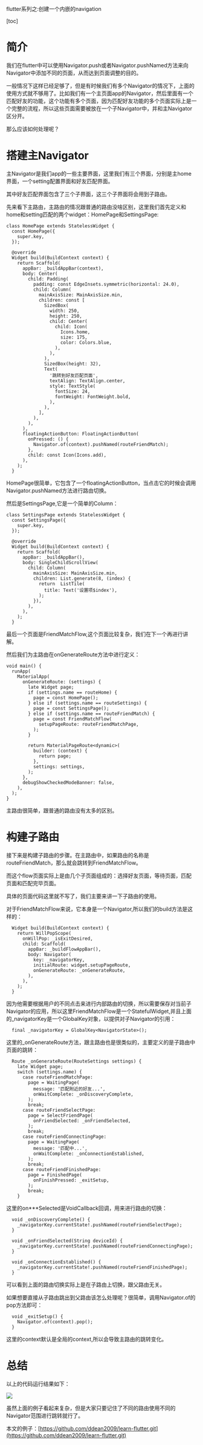 flutter系列之:创建一个内嵌的navigation

[toc]

# 简介

我们在flutter中可以使用Navigator.push或者Navigator.pushNamed方法来向Navigator中添加不同的页面，从而达到页面调整的目的。

一般情况下这样已经足够了，但是有时候我们有多个Navigator的情况下，上面的使用方式就不够用了。比如我们有一个主页面app的Navigator，然后里面有一个匹配好友的功能，这个功能有多个页面，因为匹配好友功能的多个页面实际上是一个完整的流程，所以这些页面需要被放在一个子Navigator中，并和主Navigator区分开。

那么应该如何处理呢？

# 搭建主Navigator

主Navigator是我们app的一些主要界面，这里我们有三个界面，分别是主home界面，一个setting配置界面和好友匹配界面。

其中好友匹配界面包含了三个子界面，这三个子界面将会用到子路由。

先来看下主路由，主路由的情况跟普通的路由没啥区别，这里我们首先定义和home和setting匹配的两个widget：HomePage和SettingsPage:

```
class HomePage extends StatelessWidget {
  const HomePage({
    super.key,
  });

  @override
  Widget build(BuildContext context) {
    return Scaffold(
      appBar: _buildAppBar(context),
      body: Center(
        child: Padding(
          padding: const EdgeInsets.symmetric(horizontal: 24.0),
          child: Column(
            mainAxisSize: MainAxisSize.min,
            children: const [
              SizedBox(
                width: 250,
                height: 250,
                child: Center(
                  child: Icon(
                    Icons.home,
                    size: 175,
                    color: Colors.blue,
                  ),
                ),
              ),
              SizedBox(height: 32),
              Text(
                '跳转到好友匹配页面',
                textAlign: TextAlign.center,
                style: TextStyle(
                  fontSize: 24,
                  fontWeight: FontWeight.bold,
                ),
              ),
            ],
          ),
        ),
      ),
      floatingActionButton: FloatingActionButton(
        onPressed: () {
          Navigator.of(context).pushNamed(routeFriendMatch);
        },
        child: const Icon(Icons.add),
      ),
    );
  }
```

HomePage很简单，它包含了一个floatingActionButton，当点击它的时候会调用 Navigator.pushNamed方法进行路由切换。

然后是SettingsPage,它是一个简单的Column：

```
class SettingsPage extends StatelessWidget {
  const SettingsPage({
    super.key,
  });

  @override
  Widget build(BuildContext context) {
    return Scaffold(
      appBar: _buildAppBar(),
      body: SingleChildScrollView(
        child: Column(
          mainAxisSize: MainAxisSize.min,
          children: List.generate(8, (index) {
            return  ListTile(
              title: Text('设置项$index'),
            );
          }),
        ),
      ),
    );
  }
```

最后一个页面是FriendMatchFlow,这个页面比较复杂，我们在下一个再进行讲解。

然后我们为主路由在onGenerateRoute方法中进行定义：

```
void main() {
  runApp(
    MaterialApp(
      onGenerateRoute: (settings) {
        late Widget page;
        if (settings.name == routeHome) {
          page = const HomePage();
        } else if (settings.name == routeSettings) {
          page = const SettingsPage();
        } else if (settings.name == routeFriendMatch) {
          page = const FriendMatchFlow(
            setupPageRoute: routeFriendMatchPage,
          );
        }

        return MaterialPageRoute<dynamic>(
          builder: (context) {
            return page;
          },
          settings: settings,
        );
      },
      debugShowCheckedModeBanner: false,
    ),
  );
}
```

主路由很简单，跟普通的路由没有太多的区别。

# 构建子路由

接下来是构建子路由的步骤。在主路由中，如果路由的名称是routeFriendMatch，那么就会跳转到FriendMatchFlow。

而这个flow页面实际上是由几个子页面组成的：选择好友页面，等待页面，匹配页面和匹配完毕页面。

具体的页面代码这里就不写了，我们主要来讲一下子路由的使用。

对于FriendMatchFlow来说，它本身是一个Navigator,所以我们的build方法是这样的：

```
  Widget build(BuildContext context) {
    return WillPopScope(
      onWillPop: _isExitDesired,
      child: Scaffold(
        appBar: _buildFlowAppBar(),
        body: Navigator(
          key: _navigatorKey,
          initialRoute: widget.setupPageRoute,
          onGenerateRoute: _onGenerateRoute,
        ),
      ),
    );
  }
```

因为他需要根据用户的不同点击来进行内部路由的切换，所以需要保存对当前子Navigator的应用，所以这里FriendMatchFlow是一个StatefulWidget,并且上面的_navigatorKey是一个GlobalKey对象，以提供对子Navigator的引用：

```
  final _navigatorKey = GlobalKey<NavigatorState>();
```

这里的_onGenerateRoute方法，跟主路由也是很类似的，主要定义的是子路由中页面的跳转：

```
  Route _onGenerateRoute(RouteSettings settings) {
    late Widget page;
    switch (settings.name) {
      case routeFriendMatchPage:
        page = WaitingPage(
          message: '匹配附近的好友...',
          onWaitComplete: _onDiscoveryComplete,
        );
        break;
      case routeFriendSelectPage:
        page = SelectFriendPage(
          onFriendSelected: _onFriendSelected,
        );
        break;
      case routeFriendConnectingPage:
        page = WaitingPage(
          message: '匹配中...',
          onWaitComplete: _onConnectionEstablished,
        );
        break;
      case routeFriendFinishedPage:
        page = FinishedPage(
          onFinishPressed: _exitSetup,
        );
        break;
    }
```

这里的on***Selected是VoidCallback回调，用来进行路由的切换：

```
  void _onDiscoveryComplete() {
    _navigatorKey.currentState!.pushNamed(routeFriendSelectPage);
  }

  void _onFriendSelected(String deviceId) {
    _navigatorKey.currentState!.pushNamed(routeFriendConnectingPage);
  }

  void _onConnectionEstablished() {
    _navigatorKey.currentState!.pushNamed(routeFriendFinishedPage);
  }
```

可以看到上面的路由切换实际上是在子路由上切换，跟父路由无关。

如果想要直接从子路由跳出到父路由该怎么处理呢？很简单，调用Navigator.of的pop方法即可：

```
  void _exitSetup() {
    Navigator.of(context).pop();
  }
```

这里的context默认是全局的context,所以会导致主路由的跳转变化。

# 总结

以上的代码运行结果如下：

![](https://img-blog.csdnimg.cn/b74575a3d26948758ab0c92e55ee2d77.png)

虽然上面的例子看起来复杂，但是大家只要记住了不同的路由使用不同的Navigator范围进行跳转就行了。

本文的例子：[https://github.com/ddean2009/learn-flutter.git](https://github.com/ddean2009/learn-flutter.git)












